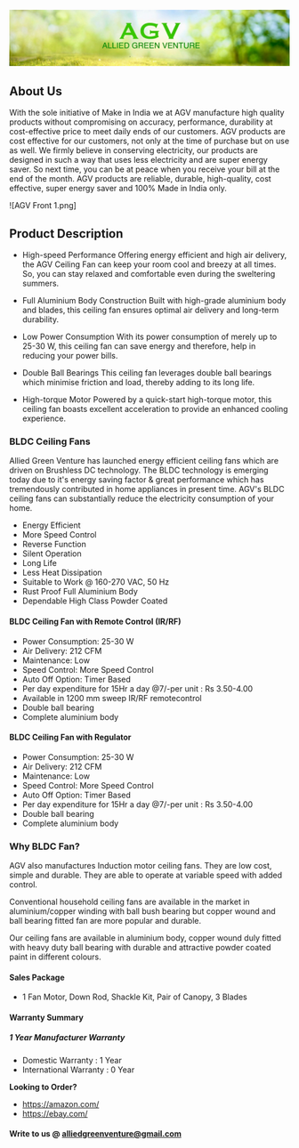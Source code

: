 ![AGV](Image.jpg)

## About Us

With the sole initiative of Make in India we at AGV manufacture high quality products without compromising on accuracy, performance, durability at cost-effective price to meet daily ends of our customers.
AGV products are cost effective for our customers, not only at the time of purchase but on use as well. We firmly believe in conserving electricity, our products are designed in such a way that uses less electricity and are super energy saver. So next time, you can be at peace when you receive your bill at the end of the month. AGV products are reliable, durable, high-quality, cost effective, super energy saver and 100% Made in India only.

![AGV Front 1.png]


## Product Description

- High-speed Performance
Offering energy efficient and high air delivery, the AGV Ceiling Fan can keep your room cool and breezy at all times. So, you can stay relaxed and comfortable even during the sweltering summers.

- Full Aluminium Body Construction
Built with high-grade aluminium body and blades, this ceiling fan ensures optimal air delivery and long-term durability.

- Low Power Consumption
With its power consumption of merely up to 25-30 W, this ceiling fan can save energy and therefore, help in reducing your power bills.

- Double Ball Bearings
This ceiling fan leverages double ball bearings which minimise friction and load, thereby adding to its long life.

- High-torque Motor
Powered by a quick-start high-torque motor, this ceiling fan boasts excellent acceleration to provide an enhanced cooling experience.

### BLDC Ceiling Fans

Allied Green Venture has launched energy efficient ceiling fans which are driven on Brushless DC technology. The BLDC technology is emerging today due to it's energy saving factor & great performance which has tremendously contributed in home appliances in present time. AGV's BLDC ceiling fans can substantially reduce the electricity consumption of your home.
- Energy Efficient
- More Speed Control
- Reverse Function
- Silent Operation
- Long Life
- Less Heat Dissipation
- Suitable to Work @ 160-270 VAC, 50 Hz
- Rust Proof Full Aluminium Body
- Dependable High Class Powder Coated

#### BLDC Ceiling Fan with Remote Control (IR/RF)

- Power Consumption: 25-30 W
- Air Delivery: 212 CFM
- Maintenance: Low
- Speed Control: More Speed Control
- Auto Off Option: Timer Based
- Per day expenditure for 15Hr a day @7/-per unit : Rs 3.50-4.00
- Available in 1200 mm sweep IR/RF remotecontrol
- Double ball bearing
- Complete aluminium body

#### BLDC Ceiling Fan with Regulator

- Power Consumption: 25-30 W
- Air Delivery: 212 CFM
- Maintenance: Low
- Speed Control: More Speed Control
- Auto Off Option: Timer Based
- Per day expenditure for 15Hr a day @7/-per unit : Rs 3.50-4.00
- Double ball bearing
- Complete aluminium body

### Why BLDC Fan?


AGV also manufactures Induction motor ceiling fans. They are low cost, simple and durable. 
They are able to operate at variable speed with added control.

Conventional household ceiling fans are available in the market in aluminium/copper winding with ball bush bearing but copper wound and ball bearing fitted fan are more popular and durable.

Our ceiling fans are available in aluminium body, copper wound duly fitted with heavy duty ball bearing with durable and attractive powder coated paint in different colours.

#### Sales Package
- 1 Fan Motor, Down Rod, Shackle Kit, Pair of Canopy, 3 Blades

#### Warranty Summary
##### 1 Year Manufacturer Warranty
- Domestic Warranty : 1 Year
- International Warranty : 0 Year

**Looking to Order?** 

- <https://amazon.com/>
- <https://ebay.com/>

#### Write to us @ alliedgreenventure@gmail.com


